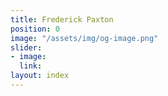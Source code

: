 ```yaml
---
title: Frederick Paxton
position: 0
image: "/assets/img/og-image.png"
slider:
- image: 
  link: 
layout: index
---
```


